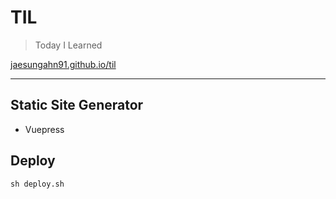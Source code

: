 # TIL
> Today I Learned  

[jaesungahn91.github.io/til](https://jaesungahn91.github.io/TIL/)

---
## Static Site Generator
- Vuepress

## Deploy
```sh deploy.sh```
